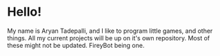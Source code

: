 # Hello!
  
My name is Aryan Tadepalli, and I like to program little games, and other things. All my current projects will be up on it's own repository.
Most of these might not be updated. FireyBot being one.

<!---
iMacG5-FireyIncorporated/iMacG5-FireyIncorporated is a ✨ special ✨ repository because its `README.md` (this file) appears on your GitHub profile.
You can click the Preview link to take a look at your changes.
--->
